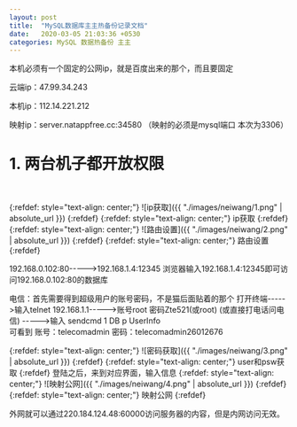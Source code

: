 ```yaml
---
layout: post
title:  "MySQL数据库主主热备份记录文档"
date:   2020-03-05 21:03:36 +0530
categories: MySQL 数据热备份 主主
---
```

本机必须有一个固定的公网ip，就是百度出来的那个，而且要固定

云端ip：47.99.34.243

本机ip：112.14.221.212 

映射ip：server.natappfree.cc:34580 （映射的必须是mysql端口 本次为3306）

# 1.	两台机子都开放权限




<br>

{:refdef: style="text-align: center;"}
![ip获取]({{ "./images/neiwang/1.png" | absolute_url }})
{:refdef}
{:refdef: style="text-align: center;"}
ip获取
{:refdef}
{:refdef: style="text-align: center;"}
![路由设置]({{ "./images/neiwang/2.png" | absolute_url }})
{:refdef}
{:refdef: style="text-align: center;"}
路由设置
{:refdef}

192.168.0.102:80----->192.168.1.4:12345
浏览器输入192.168.1.4:12345即可访问192.168.0.102:80的数据库

电信：首先需要得到超级用户的账号密码，不是猫后面贴着的那个
打开终端----->输入telnet 192.168.1.1----->账号root 密码Zte521(或root) (或直接打电话问电信) ----->输入 sendcmd 1 DB p UserInfo  
可看到
账号：telecomadmin
密码：telecomadmin26012676

{:refdef: style="text-align: center;"}
![密码获取]({{ "./images/neiwang/3.png" | absolute_url }})
{:refdef}
{:refdef: style="text-align: center;"}
user和psw获取
{:refdef}
登陆之后，来到对应界面，输入信息
{:refdef: style="text-align: center;"}
![映射公网]({{ "./images/neiwang/4.png" | absolute_url }})
{:refdef}
{:refdef: style="text-align: center;"}
映射公网
{:refdef}


外网就可以通过220.184.124.48:60000访问服务器的内容，但是内网访问无效。





